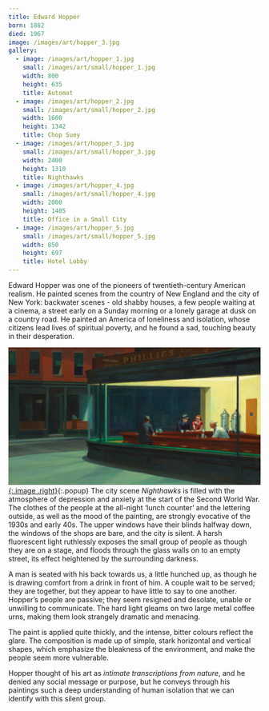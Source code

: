 ```yaml
---
title: Edward Hopper
born: 1882
died: 1967
image: /images/art/hopper_3.jpg
gallery:
  - image: /images/art/hopper_1.jpg
    small: /images/art/small/hopper_1.jpg
    width: 800
    height: 635
    title: Automat
  - image: /images/art/hopper_2.jpg
    small: /images/art/small/hopper_2.jpg
    width: 1600
    height: 1342
    title: Chop Suey
  - image: /images/art/hopper_3.jpg
    small: /images/art/small/hopper_3.jpg
    width: 2400
    height: 1310
    title: Nighthawks
  - image: /images/art/hopper_4.jpg
    small: /images/art/small/hopper_4.jpg
    width: 2000
    height: 1405
    title: Office in a Small City
  - image: /images/art/hopper_5.jpg
    small: /images/art/small/hopper_5.jpg
    width: 850
    height: 697
    title: Hotel Lobby
---
```


Edward Hopper was one of the pioneers of twentieth-century American realism.
He painted scenes from the country of New England and the city of New York:
backwater scenes - old shabby houses, a few people waiting at a cinema, a
street early on a Sunday morning or a lonely garage at dusk on a country road.
He painted an America of loneliness and isolation, whose citizens lead lives of
spiritual poverty, and he found a sad, touching beauty in their desperation.

[![Nighthawks](/images/art/hopper_3.jpg){:.image .right}](/images/art/hopper_3.jpg){:.popup}
The city scene _Nighthawks_ is filled with the atmosphere of depression and
anxiety at the start of the Second World War. The clothes of the people at the
all-night ‘lunch counter’ and the lettering outside, as well as the mood of the
painting, are strongly evocative of the 1930s and early 40s. The upper windows
have their blinds halfway down, the windows of the shops are bare, and the city
is silent. A harsh fluorescent light ruthlessly exposes the small group of
people as though they are on a stage, and floods through the glass walls on to
an empty street, its effect heightened by the surrounding darkness.

A man is seated with his back towards us, a little hunched up, as though he is
drawing comfort from a drink in front of him. A couple wait to be served; they
are together, but they appear to have little to say to one another. Hopper’s
people are passive; they seem resigned and desolate, unable or unwilling to
communicate. The hard light gleams on two large metal coffee urns, making them
look strangely dramatic and menacing.

The paint is applied quite thickly, and the intense, bitter colours reflect the
glare.  The composition is made up of simple, stark horizontal and vertical
shapes, which emphasize the bleakness of the environment, and make the people
seem more vulnerable.

Hopper thought of his art as *intimate transcriptions from nature*, and he
denied any social message or purpose, but he conveys through his paintings such
a deep understanding of human isolation that we can identify with this silent
group.
